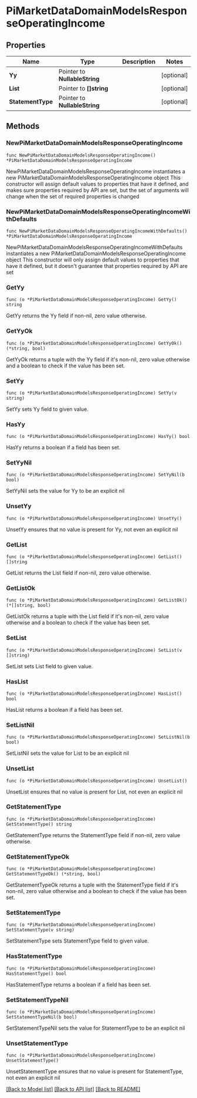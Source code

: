# PiMarketDataDomainModelsResponseOperatingIncome

## Properties

Name | Type | Description | Notes
------------ | ------------- | ------------- | -------------
**Yy** | Pointer to **NullableString** |  | [optional] 
**List** | Pointer to **[]string** |  | [optional] 
**StatementType** | Pointer to **NullableString** |  | [optional] 

## Methods

### NewPiMarketDataDomainModelsResponseOperatingIncome

`func NewPiMarketDataDomainModelsResponseOperatingIncome() *PiMarketDataDomainModelsResponseOperatingIncome`

NewPiMarketDataDomainModelsResponseOperatingIncome instantiates a new PiMarketDataDomainModelsResponseOperatingIncome object
This constructor will assign default values to properties that have it defined,
and makes sure properties required by API are set, but the set of arguments
will change when the set of required properties is changed

### NewPiMarketDataDomainModelsResponseOperatingIncomeWithDefaults

`func NewPiMarketDataDomainModelsResponseOperatingIncomeWithDefaults() *PiMarketDataDomainModelsResponseOperatingIncome`

NewPiMarketDataDomainModelsResponseOperatingIncomeWithDefaults instantiates a new PiMarketDataDomainModelsResponseOperatingIncome object
This constructor will only assign default values to properties that have it defined,
but it doesn't guarantee that properties required by API are set

### GetYy

`func (o *PiMarketDataDomainModelsResponseOperatingIncome) GetYy() string`

GetYy returns the Yy field if non-nil, zero value otherwise.

### GetYyOk

`func (o *PiMarketDataDomainModelsResponseOperatingIncome) GetYyOk() (*string, bool)`

GetYyOk returns a tuple with the Yy field if it's non-nil, zero value otherwise
and a boolean to check if the value has been set.

### SetYy

`func (o *PiMarketDataDomainModelsResponseOperatingIncome) SetYy(v string)`

SetYy sets Yy field to given value.

### HasYy

`func (o *PiMarketDataDomainModelsResponseOperatingIncome) HasYy() bool`

HasYy returns a boolean if a field has been set.

### SetYyNil

`func (o *PiMarketDataDomainModelsResponseOperatingIncome) SetYyNil(b bool)`

 SetYyNil sets the value for Yy to be an explicit nil

### UnsetYy
`func (o *PiMarketDataDomainModelsResponseOperatingIncome) UnsetYy()`

UnsetYy ensures that no value is present for Yy, not even an explicit nil
### GetList

`func (o *PiMarketDataDomainModelsResponseOperatingIncome) GetList() []string`

GetList returns the List field if non-nil, zero value otherwise.

### GetListOk

`func (o *PiMarketDataDomainModelsResponseOperatingIncome) GetListOk() (*[]string, bool)`

GetListOk returns a tuple with the List field if it's non-nil, zero value otherwise
and a boolean to check if the value has been set.

### SetList

`func (o *PiMarketDataDomainModelsResponseOperatingIncome) SetList(v []string)`

SetList sets List field to given value.

### HasList

`func (o *PiMarketDataDomainModelsResponseOperatingIncome) HasList() bool`

HasList returns a boolean if a field has been set.

### SetListNil

`func (o *PiMarketDataDomainModelsResponseOperatingIncome) SetListNil(b bool)`

 SetListNil sets the value for List to be an explicit nil

### UnsetList
`func (o *PiMarketDataDomainModelsResponseOperatingIncome) UnsetList()`

UnsetList ensures that no value is present for List, not even an explicit nil
### GetStatementType

`func (o *PiMarketDataDomainModelsResponseOperatingIncome) GetStatementType() string`

GetStatementType returns the StatementType field if non-nil, zero value otherwise.

### GetStatementTypeOk

`func (o *PiMarketDataDomainModelsResponseOperatingIncome) GetStatementTypeOk() (*string, bool)`

GetStatementTypeOk returns a tuple with the StatementType field if it's non-nil, zero value otherwise
and a boolean to check if the value has been set.

### SetStatementType

`func (o *PiMarketDataDomainModelsResponseOperatingIncome) SetStatementType(v string)`

SetStatementType sets StatementType field to given value.

### HasStatementType

`func (o *PiMarketDataDomainModelsResponseOperatingIncome) HasStatementType() bool`

HasStatementType returns a boolean if a field has been set.

### SetStatementTypeNil

`func (o *PiMarketDataDomainModelsResponseOperatingIncome) SetStatementTypeNil(b bool)`

 SetStatementTypeNil sets the value for StatementType to be an explicit nil

### UnsetStatementType
`func (o *PiMarketDataDomainModelsResponseOperatingIncome) UnsetStatementType()`

UnsetStatementType ensures that no value is present for StatementType, not even an explicit nil

[[Back to Model list]](../README.md#documentation-for-models) [[Back to API list]](../README.md#documentation-for-api-endpoints) [[Back to README]](../README.md)


